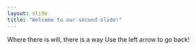 ```yaml
---
layout: slide
title: "Welcome to our second slide!"
---
```

Where there is will, there is a way
Use the left arrow to go back!
